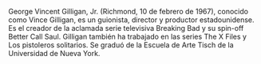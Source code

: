 George Vincent Gilligan, Jr. (Richmond, 10 de febrero de 1967), conocido como Vince Gilligan, es un guionista, director y productor estadounidense. Es el creador de la aclamada serie televisiva Breaking Bad y su spin-off Better Call Saul. Gilligan también ha trabajado en las series The X Files y Los pistoleros solitarios. Se graduó de la Escuela de Arte Tisch de la Universidad de Nueva York.